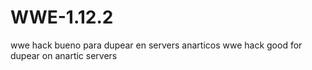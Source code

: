 # WWE-1.12.2
wwe hack bueno para dupear en servers anarticos wwe hack good for dupear on anartic servers
